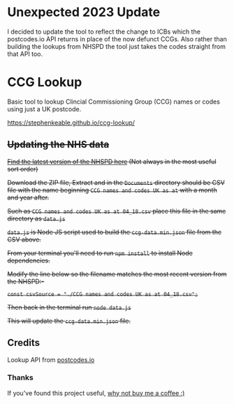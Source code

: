 # Unexpected 2023 Update

I decided to update the tool to reflect the change to ICBs which the postcodes.io API returns in place of the now defunct CCGs. Also rather than building the lookups from NHSPD the tool just takes the codes straight from that API too.

# CCG Lookup
Basic tool to lookup Clincial Commissioning Group (CCG) names or codes using just a UK postcode.

https://stephenkeable.github.io/ccg-lookup/

## ~~Updating the NHS data~~

~~[Find the latest version of the NHSPD here](http://geoportal.statistics.gov.uk/search?q=NHS%20Postcode%20Directory) (Not always in the most useful sort order)~~

~~Download the ZIP file, Extract and in the `Documents` directory should be CSV file with the name beginning `CCG names and codes UK as at` with a month and year after.~~

~~Such as `CCG names and codes UK as at 04_18.csv` place this file in the same directory as `data.js`~~

~~`data.js` is Node JS script used to build the `ccg-data.min.json` file from the CSV above.~~

~~From your terminal you'll need to run `npm install` to install Node dependencies.~~

~~Modify the line below so the filename matches the most recent version from the NHSPD:-~~

~~`const csvSource = "./CCG names and codes UK as at 04_18.csv";`~~

~~Then back in the terminal run `node data.js`~~

~~This will update the `ccg-data.min.json` file.~~

## Credits
Lookup API from [postcodes.io](https://postcodes.io)

### Thanks
If you've found this project useful, [why not buy me a coffee :)](https://ko-fi.com/stephenkeable)
